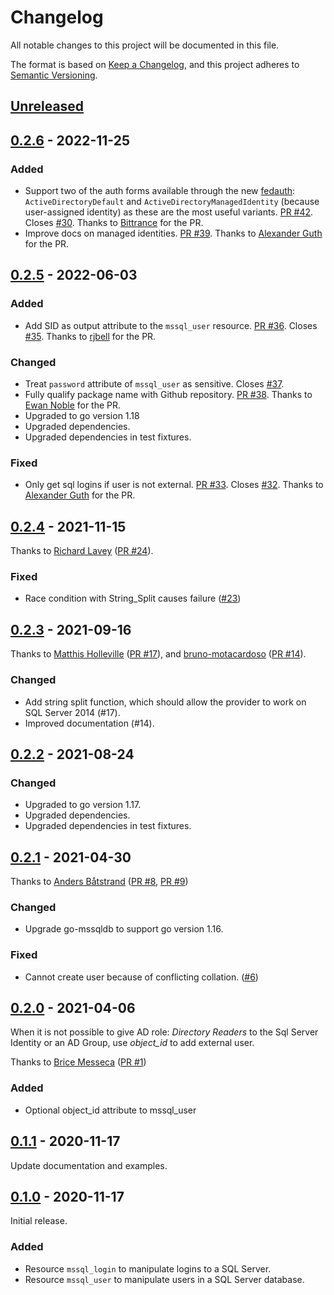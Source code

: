 # Changelog

All notable changes to this project will be documented in this file.

The format is based on [Keep a Changelog](https://keepachangelog.com/en/1.0.0/),
and this project adheres to [Semantic Versioning](https://semver.org/spec/v2.0.0.html).

## [Unreleased]

## [0.2.6] - 2022-11-25

### Added

- Support two of the auth forms available through the new [fedauth](https://github.com/denisenkom/go-mssqldb#azure-active-directory-authentication): `ActiveDirectoryDefault` and `ActiveDirectoryManagedIdentity` (because user-assigned identity) as these are the most useful variants. [PR #42](https://github.com/betr-io/terraform-provider-mssql/pull/42). Closes [#30](https://github.com/betr-io/terraform-provider-mssql/issues/30). Thanks to [Bittrance](https://github.com/bittrance) for the PR.
- Improve docs on managed identities. [PR #39](https://github.com/betr-io/terraform-provider-mssql/pull/36). Thanks to [Alexander Guth](https://github.com/alxy) for the PR.

## [0.2.5] - 2022-06-03

### Added

- Add SID as output attribute to the `mssql_user` resource. [PR #36](https://github.com/betr-io/terraform-provider-mssql/pull/36). Closes [#35](https://github.com/betr-io/terraform-provider-mssql/issues/35). Thanks to [rjbell](https://github.com/rjbell) for the PR.

### Changed

- Treat `password` attribute of `mssql_user` as sensitive. Closes [#37](https://github.com/betr-io/terraform-provider-mssql/issues/37).
- Fully qualify package name with Github repository. [PR #38](https://github.com/betr-io/terraform-provider-mssql/pull/38). Thanks to [Ewan Noble](https://github.com/EwanNoble) for the PR.
- Upgraded to go version 1.18
- Upgraded dependencies.
- Upgraded dependencies in test fixtures.

### Fixed

- Only get sql logins if user is not external. [PR #33](https://github.com/betr-io/terraform-provider-mssql/pull/33). Closes [#32](https://github.com/betr-io/terraform-provider-mssql/issues/32). Thanks to [Alexander Guth](https://github.com/alxy) for the PR.

## [0.2.4] - 2021-11-15

Thanks to [Richard Lavey](https://github.com/rlaveycal) ([PR #24](https://github.com/betr-io/terraform-provider-mssql/pull/24)).

### Fixed

- Race condition with String_Split causes failure ([#23](https://github.com/betr-io/terraform-provider-mssql/issues/23))

## [0.2.3] - 2021-09-16

Thanks to [Matthis Holleville](https://github.com/matthisholleville) ([PR #17](https://github.com/betr-io/terraform-provider-mssql/pull/17)), and [bruno-motacardoso](https://github.com/bruno-motacardoso) ([PR #14](https://github.com/betr-io/terraform-provider-mssql/pull/14)).

### Changed

- Add string split function, which should allow the provider to work on SQL Server 2014 (#17).
- Improved documentation (#14).

## [0.2.2] - 2021-08-24

### Changed

- Upgraded to go version 1.17.
- Upgraded dependencies.
- Upgraded dependencies in test fixtures.

## [0.2.1] - 2021-04-30

Thanks to [Anders Båtstrand](https://github.com/anderius) ([PR #8](https://github.com/betr-io/terraform-provider-mssql/pull/8), [PR #9](https://github.com/betr-io/terraform-provider-mssql/pull/9))

### Changed

- Upgrade go-mssqldb to support go version 1.16.

### Fixed

- Cannot create user because of conflicting collation. ([#6](https://github.com/betr-io/terraform-provider-mssql/issues/6))

## [0.2.0] - 2021-04-06

When it is not possible to give AD role: _Directory Readers_ to the Sql Server Identity or an AD Group, use *object_id* to add external user.

Thanks to [Brice Messeca](https://github.com/smag-bmesseca) ([PR #1](https://github.com/betr-io/terraform-provider-mssql/pull/1))

### Added

- Optional object_id attribute to mssql_user

## [0.1.1] - 2020-11-17

Update documentation and examples.

## [0.1.0] - 2020-11-17

Initial release.

### Added

- Resource `mssql_login` to manipulate logins to a SQL Server.
- Resource `mssql_user` to manipulate users in a SQL Server database.

[Unreleased]: https://github.com/betr-io/terraform-provider-mssql/compare/v0.2.6...HEAD
[0.2.6]: https://github.com/betr-io/terraform-provider-mssql/compare/v0.2.5...v0.2.6
[0.2.5]: https://github.com/betr-io/terraform-provider-mssql/compare/v0.2.4...v0.2.5
[0.2.4]: https://github.com/betr-io/terraform-provider-mssql/compare/v0.2.3...v0.2.4
[0.2.3]: https://github.com/betr-io/terraform-provider-mssql/compare/v0.2.2...v0.2.3
[0.2.2]: https://github.com/betr-io/terraform-provider-mssql/compare/v0.2.1...v0.2.2
[0.2.1]: https://github.com/betr-io/terraform-provider-mssql/compare/v0.2.0...v0.2.1
[0.2.0]: https://github.com/betr-io/terraform-provider-mssql/compare/v0.1.1...v0.2.0
[0.1.1]: https://github.com/betr-io/terraform-provider-mssql/compare/v0.1.0...v0.1.1
[0.1.0]: https://github.com/betr-io/terraform-provider-mssql/releases/tag/v0.1.0
